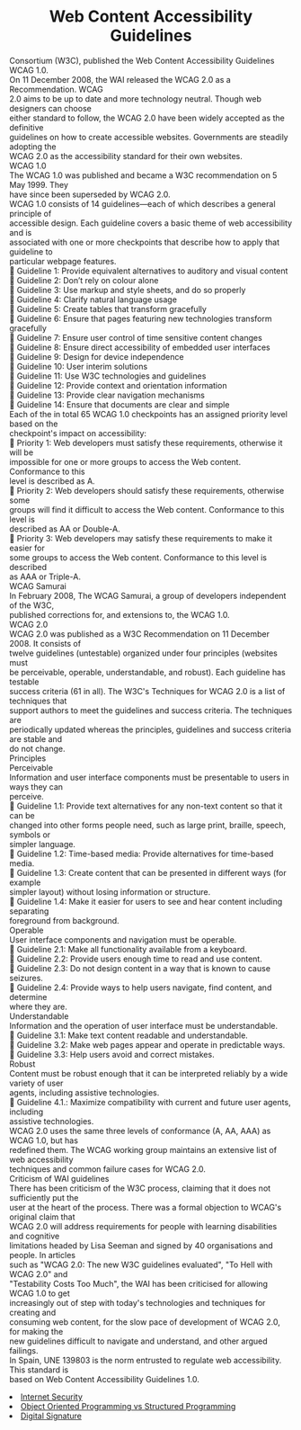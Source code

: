 <h1 style="text-align: center;">Web Content Accessibility Guidelines</h1 
In 1999 the Web Accessibility Initiative, a project by the World Wide Web<br />Consortium (W3C), published the Web Content Accessibility Guidelines WCAG 1.0.<br />On 11 December 2008, the WAI released the WCAG 2.0 as a Recommendation. WCAG<br />2.0 aims to be up to date and more technology neutral. Though web designers can choose<br />either standard to follow, the WCAG 2.0 have been widely accepted as the definitive<br />guidelines on how to create accessible websites. Governments are steadily adopting the<br />WCAG 2.0 as the accessibility standard for their own websites.<br />WCAG 1.0<br />The WCAG 1.0 was published and became a W3C recommendation on 5 May 1999. They<br />have since been superseded by WCAG 2.0.<br />WCAG 1.0 consists of 14 guidelines&mdash;each of which describes a general principle of<br />accessible design. Each guideline covers a basic theme of web accessibility and is<br />associated with one or more checkpoints that describe how to apply that guideline to<br />particular webpage features.<br /> Guideline 1: Provide equivalent alternatives to auditory and visual content<br /> Guideline 2: Don&rsquo;t rely on colour alone<br /> Guideline 3: Use markup and style sheets, and do so properly<br /> Guideline 4: Clarify natural language usage<br /> Guideline 5: Create tables that transform gracefully<br /> Guideline 6: Ensure that pages featuring new technologies transform gracefully<br /> Guideline 7: Ensure user control of time sensitive content changes<br /> Guideline 8: Ensure direct accessibility of embedded user interfaces<br /> Guideline 9: Design for device independence<br /> Guideline 10: User interim solutions<br /> Guideline 11: Use W3C technologies and guidelines<br /> Guideline 12: Provide context and orientation information<br /> Guideline 13: Provide clear navigation mechanisms<br /> Guideline 14: Ensure that documents are clear and simple<br />Each of the in total 65 WCAG 1.0 checkpoints has an assigned priority level based on the<br />checkpoint's impact on accessibility:<br /> Priority 1: Web developers must satisfy these requirements, otherwise it will be<br />impossible for one or more groups to access the Web content. Conformance to this<br />level is described as A.<br /> Priority 2: Web developers should satisfy these requirements, otherwise some<br />groups will find it difficult to access the Web content. Conformance to this level is<br />described as AA or Double-A.<br /> Priority 3: Web developers may satisfy these requirements to make it easier for<br />some groups to access the Web content. Conformance to this level is described<br />as AAA or Triple-A.<br />WCAG Samurai<br />In February 2008, The WCAG Samurai, a group of developers independent of the W3C,<br />published corrections for, and extensions to, the WCAG 1.0.<br />WCAG 2.0<br />WCAG 2.0 was published as a W3C Recommendation on 11 December 2008. It consists of<br />twelve guidelines (untestable) organized under four principles (websites must<br />be perceivable, operable, understandable, and robust). Each guideline has testable<br />success criteria (61 in all). The W3C's Techniques for WCAG 2.0 is a list of techniques that<br />support authors to meet the guidelines and success criteria. The techniques are<br />periodically updated whereas the principles, guidelines and success criteria are stable and<br />do not change.<br />Principles<br />Perceivable<br />Information and user interface components must be presentable to users in ways they can<br />perceive.<br /> Guideline 1.1: Provide text alternatives for any non-text content so that it can be<br />changed into other forms people need, such as large print, braille, speech, symbols or<br />simpler language.<br /> Guideline 1.2: Time-based media: Provide alternatives for time-based media.<br /> Guideline 1.3: Create content that can be presented in different ways (for example<br />simpler layout) without losing information or structure.<br /> Guideline 1.4: Make it easier for users to see and hear content including separating<br />foreground from background.<br />Operable<br />User interface components and navigation must be operable.<br /> Guideline 2.1: Make all functionality available from a keyboard.<br /> Guideline 2.2: Provide users enough time to read and use content.<br /> Guideline 2.3: Do not design content in a way that is known to cause seizures.<br /> Guideline 2.4: Provide ways to help users navigate, find content, and determine<br />where they are.<br />Understandable<br />Information and the operation of user interface must be understandable.<br /> Guideline 3.1: Make text content readable and understandable.<br /> Guideline 3.2: Make web pages appear and operate in predictable ways.<br /> Guideline 3.3: Help users avoid and correct mistakes.<br />Robust<br />Content must be robust enough that it can be interpreted reliably by a wide variety of user<br />agents, including assistive technologies.<br /> Guideline 4.1.: Maximize compatibility with current and future user agents, including<br />assistive technologies.<br />WCAG 2.0 uses the same three levels of conformance (A, AA, AAA) as WCAG 1.0, but has<br />redefined them. The WCAG working group maintains an extensive list of web accessibility<br />techniques and common failure cases for WCAG 2.0.<br />Criticism of WAI guidelines<br />There has been criticism of the W3C process, claiming that it does not sufficiently put the<br />user at the heart of the process. There was a formal objection to WCAG's original claim that<br />WCAG 2.0 will address requirements for people with learning disabilities and cognitive<br />limitations headed by Lisa Seeman and signed by 40 organisations and people. In articles<br />such as "WCAG 2.0: The new W3C guidelines evaluated", "To Hell with WCAG 2.0" and<br />"Testability Costs Too Much", the WAI has been criticised for allowing WCAG 1.0 to get<br />increasingly out of step with today's technologies and techniques for creating and<br />consuming web content, for the slow pace of development of WCAG 2.0, for making the<br />new guidelines difficult to navigate and understand, and other argued failings.<br />In Spain, UNE 139803 is the norm entrusted to regulate web accessibility. This standard is<br />based on Web Content Accessibility Guidelines 1.0.</p>

<li><a href="internet_security.html">Internet Security</a></li>
<li><a href="oop_vs_sp.html">Object Oriented Programming vs Structured Programming</a></li>
<li><a href="digital_signature.html">Digital Signature</a></li>

